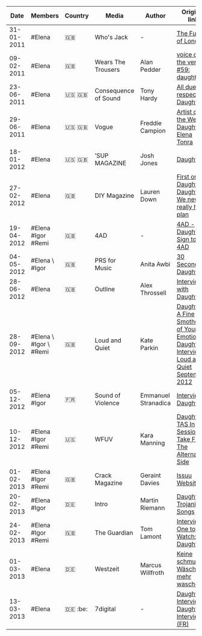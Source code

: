 |  Date    |  Members  |  Country  |            Media            |    Author      |  Original link  |  Backup        |
|----------|-----------|-----------|-----------------------------|----------------|-----------------|----------------|
|31-01-2011|  #Elena   |  :uk:       |  Who's Jack               |      -         |  [The Future of London](https://issuu.com/whosjack/docs/wj45) |  |
|09-02-2011|  #Elena   |  :uk:     |  Wears The Trousers         |    Alan Pedder |   [voice on the verge #59: daughter](http://web.archive.org/web/20110918220209/http://www.wearsthetrousers.com/2011/02/voice-on-the-verge-59-daughter/) |  |
|23-06-2011|  #Elena   |  :us:  :uk:  |  Consequence of Sound  |  Tony Hardy    |  [All due respect Daughter](https://consequence.net/2011/06/all-due-respect-daughter/)  |  |
|29-06-2011|  #Elena   |  :us:  :uk:  |  Vogue  |    Freddie Campion  | [Artist of the Week: Daughter’s Elena Tonra](http://web.archive.org/web/20110808022112/http://www.vogue.com/culture/article/artist-of-the-week-daughters-elena-tonra)  |  |
|18-01-2012|  #Elena    | :us: :uk:   |  ’SUP MAGAZINE  |  Josh Jones  |  [Daughter](http://web.archive.org/web/20120830011622/http://supmag.com/2012/01/daughter/)  | |
|27-02-2012|  #Elena    |  :uk:       |  DIY Magazine  |  Lauren Down  |  [First on: Daughter](https://issuu.com/thisisfakediy/docs/march-2012/21) [Daughter: We never really had a plan](http://web.archive.org/web/20170607100416/http://diymag.com/archive/daughter-we-never-really-had-a-plan) |  |
|19-04-2012|  #Elena \#Igor \#Remi  |  :uk:  |  4AD  |  -  |  [4AD - Daughter Sign to 4AD](http://web.archive.org/web/20120422180255/http://www.4ad.com/news/19/4/2012/daughtersignto4ad) |  |
|04-05-2012|  #Elena \ #Igor  | :uk:  |  PRS for Music  |  Anita Awbi  |  [30 Seconds: Daughter](https://www.prsformusic.com/m-magazine/new-music/30-seconds-daughter)  |  |
|28-06-2012|  #Elena  |  :uk:  |  Outline  |  Alex Throssell  |  [Interview with Daughter](http://www.outlineonline.co.uk/content/interview-with-daughter/interviews/109680/2482)  |  |
|28-09-2012|  #Elena \ #Igor \ #Remi  |  :uk:  |  Loud and Quiet  |  Kate Parkin  |  [Daughter - A Fine Smothering of Young Emotion](https://issuu.com/loudandquiet/docs/loudandquiet-g-bruce-42/15) [Daughter - Interview Loud and Quiet September 2012](https://extremelyloudincrediblyclose.wordpress.com/2012/11/12/daughter-interview-september-2012-loud-and-quiet-magazine/)  |  |
|05-12-2012|  #Elena #Igor  |  :fr:  |  Sound of Violence  |  Emmanuel Stranadica  |  [Interview - Daughter](http://web.archive.org/web/20130114154232/http://www.soundofviolence.net/articles/interview/451/daughter.html)  |  |
|10-12-2012|  #Elena #Igor #Remi  | :us:  |  WFUV  |  Kara Manning  |  [Daughter: TAS In Session](https://wfuv.org/121210/daughter-tas-session) \ [Take Five](https://wfuv.org/content/take-five-alternate-side-daughter) \ [The Alternate Side](http://web.archive.org/web/20140722111117/http://thealternateside.org/121210/daughter-tas-session) |  |
|01-02-2013|  #Elena #Igor #Remi  |  :uk:   |  Crack Magazine  | Geraint Davies  |  [Issuu](https://issuu.com/crackmagazine/docs/crack27-low-res/14) [Website](https://crackmagazine.net/article/news/daughter/)  
|20-02-2013|  #Elena #Igor |  :de:  |  Intro  |  Martin Riemann  |  [Daughter Trojanische Songs](https://www.yumpu.com/de/document/read/21114377/intro/68)  [Intro](https://www.intro.de/popmusik/daughter) |  |
|24-02-2013|  #Elena #Igor #Remi  |  :uk:  |  The Guardian   |  Tom Lamont  |  [Interview - One to Watch: Daughter](https://www.theguardian.com/music/2013/feb/24/daughter-pop-if-leave-letterman?INTCMP=SRCH)  |  |
|01-03-2013|  #Elena  |  :de:  |  Westzeit  |  Marcus Willfroth  |  [Keine schmutzige Wäsche mehr waschen](https://www.westzeit.de/interviews/?id=1582)
|13-03-2013|  #Elena  |  :de: :be:  |  7digital    |  -  |  [Daughter - Interview](https://de.7digital.com/features/VHx8TycAACgAOxzo/daughter) [Daughter - Interview (FR)](https://fr-be.7digital.com/features/VJGbDykAACkAkFcf/daughter)




